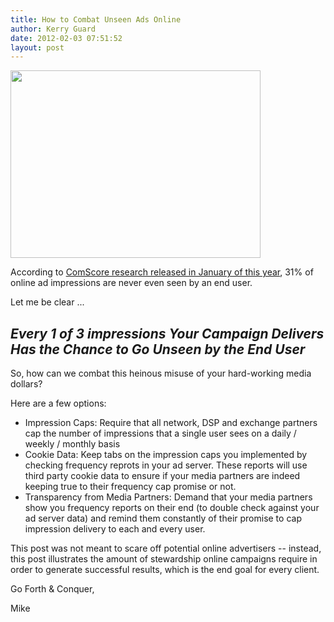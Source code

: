 ```yaml
---
title: How to Combat Unseen Ads Online
author: Kerry Guard
date: 2012-02-03 07:51:52
layout: post
---
```

<p style="text-align: left;"><img class="alignleft size-full wp-image-417" title="goals" src="http://mkgmediagroup.com/wp-content/uploads/2012/02/goals.jpeg" alt="" width="400" height="300" /></p>
<p style="text-align: left;">According to <a href="http://www.comscore.com/Press_Events/Press_Releases/2012/1/comScore_Introduces_Validated_Campaign_Essentials" target="_blank">ComScore research released in January of this year</a>, 31% of online ad impressions are never even seen by an end user.</p>
<p style="text-align: left;">Let me be clear ...</p>

<h2 style="text-align: left;"><em>Every 1 of 3 impressions Your Campaign Delivers Has the Chance to Go Unseen by the End User</em></h2>
<p style="text-align: left;">So, how can we combat this heinous misuse of your hard-working media dollars?</p>
<p style="text-align: left;">Here are a few options:</p>

<ul style="text-align: left;">
	<li>Impression Caps: Require that all network, DSP and exchange partners cap the number of impressions that a single user sees on a daily / weekly / monthly basis</li>
	<li>Cookie Data: Keep tabs on the impression caps you implemented by checking frequency reprots in your ad server. These reports will use third party cookie data to ensure if your media partners are indeed keeping true to their frequency cap promise or not.</li>
	<li>Transparency from Media Partners: Demand that your media partners show you frequency reports on their end (to double check against your ad server data) and remind them constantly of their promise to cap impression delivery to each and every user.</li>
</ul>
<p style="text-align: left;">This post was not meant to scare off potential online advertisers -- instead, this post illustrates the amount of stewardship online campaigns require in order to generate successful results, which is the end goal for every client.</p>
<p style="text-align: left;">Go Forth &amp; Conquer,</p>
<p style="text-align: left;">Mike</p>
